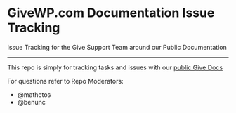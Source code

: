 # GiveWP.com Documentation Issue Tracking
Issue Tracking for the Give Support Team around our Public Documentation
____

This repo is simply for tracking tasks and issues with our [public Give Docs](https://givewp.com/documentation)

For questions refer to Repo Moderators:
* @mathetos
* @benunc

